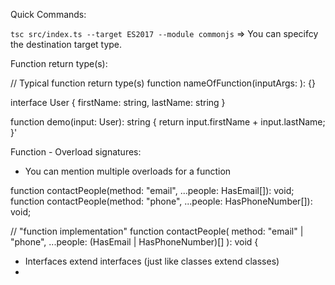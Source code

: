 Quick Commands:

`tsc src/index.ts --target ES2017 --module commonjs` => You can specifcy the destination target type.

Function return type(s):

// Typical function return type(s)
function nameOfFunction(inputArgs: <Interface>): <returnInterface> {}

interface User {
    firstName: string,
    lastName: string
}

function demo(input: User): string {
    return input.firstName + input.lastName;
}'

Function - Overload signatures:
- You can mention multiple overloads for a function

function contactPeople(method: "email", ...people: HasEmail[]): void;
function contactPeople(method: "phone", ...people: HasPhoneNumber[]): void;

// "function implementation"
function contactPeople(
  method: "email" | "phone",
  ...people: (HasEmail | HasPhoneNumber)[]
): void {

- Interfaces extend interfaces (just like classes extend classes)
- 